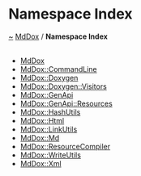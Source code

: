 <a id="namespace-index"></a>
<h1>Namespace Index</h1>
<a href="https://github.com/CharlesCarley/MdDox#~">~</a>
<a href="index.md#index">MdDox</a>
<span class="inline-text">/</span>
<span class="bold-text"><b>Namespace Index</b></span>
<br/>
<br/>
<ul>
<li><a href="a01838.md#mddox">MdDox</a>
</li>
<li><a href="a01844.md#commandline">MdDox::CommandLine</a>
</li>
<li><a href="a01843.md#doxygen">MdDox::Doxygen</a>
</li>
<li><a href="a01847.md#visitors">MdDox::Doxygen::Visitors</a>
</li>
<li><a href="a01848.md#genapi">MdDox::GenApi</a>
</li>
<li><a href="a01849.md#resources">MdDox::GenApi::Resources</a>
</li>
<li><a href="a01839.md#hashutils">MdDox::HashUtils</a>
</li>
<li><a href="a01840.md#html">MdDox::Html</a>
</li>
<li><a href="a01842.md#linkutils">MdDox::LinkUtils</a>
</li>
<li><a href="a01841.md#md">MdDox::Md</a>
</li>
<li><a href="a01850.md#resourcecompiler">MdDox::ResourceCompiler</a>
</li>
<li><a href="a01845.md#writeutils">MdDox::WriteUtils</a>
</li>
<li><a href="a01846.md#xml">MdDox::Xml</a>
</li>
</ul>
</div>
</div>
</body>
</html>
